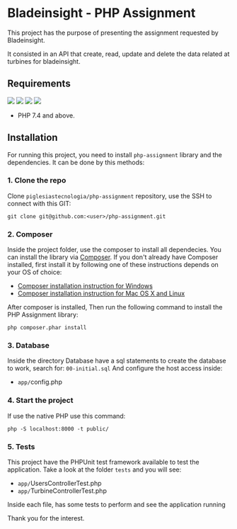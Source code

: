 # Bladeinsight - PHP Assignment

This project has the purpose of presenting the assignment
requested by Bladeinsight. 

It consisted in an API that create, read, update and delete the data related at turbines for bladeinsight.


## Requirements

![](https://img.shields.io/badge/Code-PHP-informational?style=flat&logo=php&logoColor=white&color=purple)
![](https://img.shields.io/badge/Database-MySQL-informational?style=flat&logo=mysql&logoColor=white&color=6aa6f8)
![](https://img.shields.io/badge/Server-Apache-informational?style=flat&logo=apache&logoColor=white&color=red)
![](https://img.shields.io/badge/OS-Mac-informational?style=flat&logo=macos&logoColor=white&color=green)

- PHP 7.4 and above.


## Installation
For running this project, you need to install `php-assignment` library and the dependencies. It can be done by this methods:


### 1. Clone the repo

Clone `piglesiastecnologia/php-assignment` repository, use the SSH to connect with this GIT:

```
git clone git@github.com:<user>/php-assignment.git
```

### 2. Composer

Inside the project folder, use the composer to install all dependecies.
You can install the library via [Composer](https://getcomposer.org/). If you don't already have Composer installed, first install it by following one of these instructions depends on your OS of choice:
* [Composer installation instruction for Windows](https://getcomposer.org/doc/00-intro.md#installation-windows)
* [Composer installation instruction for Mac OS X and Linux](https://getcomposer.org/doc/00-intro.md#installation-linux-unix-osx)

After composer is installed, Then run the following command to install the PHP Assignment library:

```
php composer.phar install
```

### 3. Database

Inside the directory Database have a sql statements to create the database to work, search for: `00-initial.sql`
And configure the host access inside:
- `app/`config.php

### 4. Start the project

If use the native PHP use this command:
```
php -S localhost:8000 -t public/
```

### 5. Tests

This project have the PHPUnit test framework available to test the application.
Take a look at the folder `tests` and you will see:

- `app/`UsersControllerTest.php
- `app/`TurbineControllerTest.php

Inside each file, has some tests to perform and see the application running


Thank you for the interest.